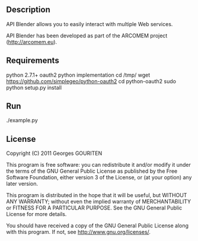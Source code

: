 Description
-------
API Blender allows you to easily interact with multiple Web services.

API Blender has been developed as part of the
ARCOMEM project (http://arcomem.eu).

Requirements
------------
python 2.7.1+
oauth2 python implementation
    cd /tmp/
    wget https://github.com/simplegeo/python-oauth2
    cd python-oauth2
    sudo python setup.py install

Run
---
./example.py

License
-------
Copyright (C) 2011  Georges GOURITEN 

This program is free software: you can redistribute it and/or modify
it under the terms of the GNU General Public License as published by
the Free Software Foundation, either version 3 of the License, or
(at your option) any later version.

This program is distributed in the hope that it will be useful,
but WITHOUT ANY WARRANTY; without even the implied warranty of
MERCHANTABILITY or FITNESS FOR A PARTICULAR PURPOSE.  See the
GNU General Public License for more details.

You should have received a copy of the GNU General Public License
along with this program.  If not, see <http://www.gnu.org/licenses/>.
